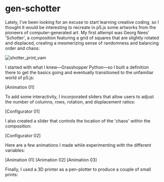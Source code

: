 # gen-schotter

Lately, I've been looking for an excuse to start learning creative coding, so I thought it would be interesting to recreate in p5.js some artworks from the pioneers of computer-generated art. My first attempt was Georg Nees' 'Schotter', a composition featuring a grid of squares that are slightly rotated and displaced, creating a mesmerizing sense of randomness and balancing order and chaos:

![shotter_print_vam](https://user-images.githubusercontent.com/26198366/229350758-7be099ff-79f4-4c99-8f1b-c3f4ad118add.png)
 
I started with what I knew—Grasshopper Python—so I built a definition there to get the basics going and eventually transitioned to the unfamiliar world of p5.js:

[Animation 01]

To add some interactivity, I incorporated sliders that allow users to adjust the number of columns, rows, rotation, and displacement ratios:

[Configurator 01]

I also created a slider that controls the location of the 'chaos' within the composition:

[Configurator 02]

Here are a few animations I made while experimenting with the different variables:

[Animation 01] [Animation 02] [Animation 03]

Finally, I used a 3D printer as a pen-plotter to produce a couple of small prints:
